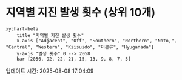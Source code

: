 # 지역별 지진 발생 횟수 (상위 10개)

```mermaid
xychart-beta
    title "지역별 지진 발생 횟수"
    x-axis ["Adjacent", "Off", "Southern", "Northern", "Noto,", "Central", "Western", "Kiisuido", "미분류", "Hyuganada"]
    y-axis "발생 횟수" 0 --> 2058
    bar [2056, 92, 22, 21, 15, 13, 9, 8, 7, 5]
```

업데이트 시간: 2025-08-08 17:04:09

